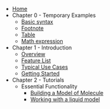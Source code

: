 - [Home](./index.md)
- Chapter 0 - Temporary Examples
  - [Basic syntax](./ch00/01-basic-syntax.md)
  - [Footnote](./ch00/02-footnote.md)
  - [Table](./ch00/03-table.md)
  - [Math expression](./ch00/04-math-expression.md)
- Chapter 1 - Introduction
  - [Overview](./ch01/01-overview.md)
  - [Feature List](./ch01/02-feature-list.md)
  - [Typical Use Cases](./ch01/03-typical-use-cases.md)
  - [Getting Started](./ch01/04-getting-started.md)
- Chapter 2 - Tutorials
  - Essential Functionality
    - [Building a Model of Molecule](./ch02/01-building-molecule.md)
    - [Working with a liquid model](./ch02/02-working-with-liquid-model.md)
